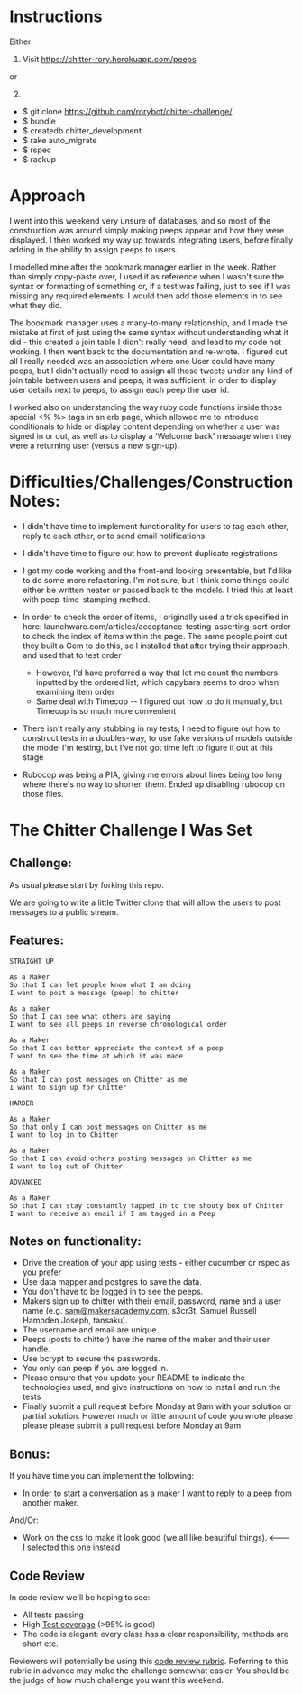 Instructions
============

Either:

1) Visit https://chitter-rory.herokuapp.com/peeps

or

2)

- $ git clone https://github.com/rorybot/chitter-challenge/
- $ bundle
- $ createdb chitter_development
- $ rake auto_migrate
- $ rspec
- $ rackup

Approach
========

I went into this weekend very unsure of databases, and so most of the construction was around simply making peeps appear and how they were displayed. I then worked my way up towards integrating users, before finally adding in the ability to assign peeps to users.

I modelled mine after the bookmark manager earlier in the week. Rather than simply copy-paste over, I used it as reference when I wasn't sure the syntax or formatting of something or, if a test was failing, just to see if I was missing any required elements. I would then add those elements in to see what they did.

The bookmark manager uses a many-to-many relationship, and I made the mistake at first of just using the same syntax without understanding what it did - this created a join table I didn't really need, and lead to my code not working. I then went back to the documentation and re-wrote. I figured out all I really needed was an association where one User could have many peeps, but I didn't actually need to assign all those tweets under any kind of join table between users and peeps; it was sufficient, in order to display user details next to peeps, to assign each peep the user id.

I worked also on understanding the way ruby code functions inside those special <% %> tags in an erb page, which allowed me to introduce conditionals to hide or display content depending on whether a user was signed in or out, as well as to display a 'Welcome back' message when they were a returning user (versus a new sign-up).


Difficulties/Challenges/Construction Notes:
===========================================

- I didn't have time to implement functionality for users to tag each other, reply to each other, or to send email notifications

- I didn't have time to figure out how to prevent duplicate registrations

- I got my code working and the front-end looking presentable, but I'd like to do some more refactoring. I'm not sure, but I think some things could either be written neater or passed back to the models. I tried this at least with peep-time-stamping method.

- In order to check the order of items, I originally used a trick specified in here: launchware.com/articles/acceptance-testing-asserting-sort-order to check the index of items within the page. The same people point out they built a Gem to do this, so I installed that after trying their approach, and used that to test order
    - However, I'd have preferred a way that let me count the numbers inputted by the ordered list, which capybara seems to drop when examining item order
    - Same deal with Timecop -- I figured out how to do it manually, but Timecop is so much more convenient

- There isn't really any stubbing in my tests; I need to figure out how to construct tests in a doubles-way, to use fake versions of models outside the model I'm testing, but I've not got time left to figure it out at this stage

- Rubocop was being a PIA, giving me errors about lines being too long where there's no way to shorten them. Ended up disabling rubocop on those files.


The Chitter Challenge I Was Set
===============================

Challenge:
-------

As usual please start by forking this repo.

We are going to write a little Twitter clone that will allow the users to post messages to a public stream.

Features:
-------

```
STRAIGHT UP

As a Maker
So that I can let people know what I am doing  
I want to post a message (peep) to chitter

As a maker
So that I can see what others are saying  
I want to see all peeps in reverse chronological order

As a Maker
So that I can better appreciate the context of a peep
I want to see the time at which it was made

As a Maker
So that I can post messages on Chitter as me
I want to sign up for Chitter

HARDER

As a Maker
So that only I can post messages on Chitter as me
I want to log in to Chitter

As a Maker
So that I can avoid others posting messages on Chitter as me
I want to log out of Chitter

ADVANCED

As a Maker
So that I can stay constantly tapped in to the shouty box of Chitter
I want to receive an email if I am tagged in a Peep
```

Notes on functionality:
------

* Drive the creation of your app using tests - either cucumber or rspec as you prefer
* Use data mapper and postgres to save the data.
* You don't have to be logged in to see the peeps.
* Makers sign up to chitter with their email, password, name and a user name (e.g. sam@makersacademy.com, s3cr3t, Samuel Russell Hampden Joseph, tansaku).
* The username and email are unique.
* Peeps (posts to chitter) have the name of the maker and their user handle.
* Use bcrypt to secure the passwords.
* You only can peep if you are logged in.
* Please ensure that you update your README to indicate the technologies used, and give instructions on how to install and run the tests
* Finally submit a pull request before Monday at 9am with your solution or partial solution.  However much or little amount of code you wrote please please please submit a pull request before Monday at 9am

Bonus:
-----

If you have time you can implement the following:

* In order to start a conversation as a maker I want to reply to a peep from another maker.

And/Or:

* Work on the css to make it look good (we all like beautiful things). <--- I selected this one instead


Code Review
-----------

In code review we'll be hoping to see:

* All tests passing
* High [Test coverage](https://github.com/makersacademy/course/blob/master/pills/test_coverage.md) (>95% is good)
* The code is elegant: every class has a clear responsibility, methods are short etc.

Reviewers will potentially be using this [code review rubric](docs/review.md).  Referring to this rubric in advance may make the challenge somewhat easier.  You should be the judge of how much challenge you want this weekend.
